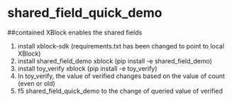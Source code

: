 # shared_field_quick_demo
##contained XBlock enables the shared fields

1. install xblock-sdk (requirements.txt has been changed to point to local XBlock)
2. install shared_field_demo xblock (pip install -e shared_field_demo)
3. install toy_verify xblock (pip install -e toy_verify)
4. In toy_verify, the value of verified changes based on the value of count (even or old)
5. f5 shared_field_quick_demo to the change of queried value of verified
